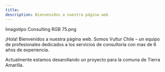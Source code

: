 ```yaml
---
title:  
description: Bienvenidos a nuestra página web
---
```

Imagotipo Consulting RGB 75.png

¡Hola! Bienvenidos a nuestra página web. Somos Vultur Chile – un equipo de profesionales dedicados a los servicios de consultoría con mas de 6 años de experiencia. 

Actualmente estamos desarollando un proyecto para la comuna de Tierra Amarilla. 
